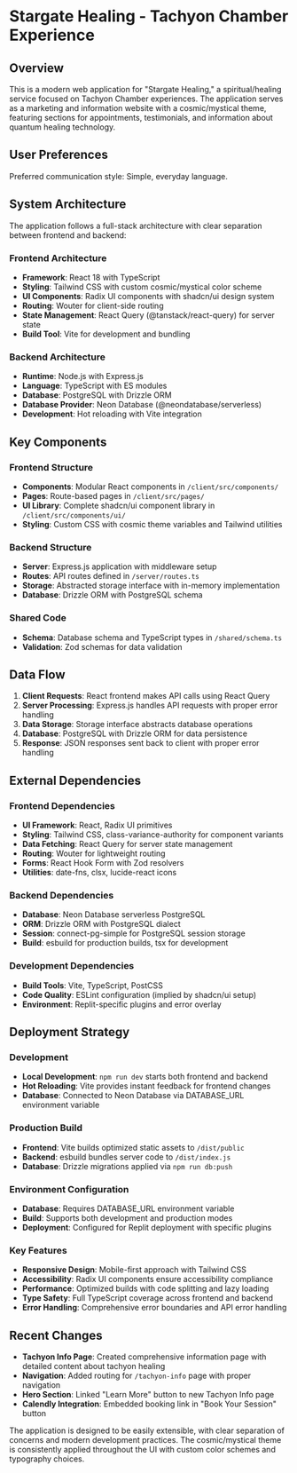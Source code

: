 # Stargate Healing - Tachyon Chamber Experience

## Overview

This is a modern web application for "Stargate Healing," a spiritual/healing service focused on Tachyon Chamber experiences. The application serves as a marketing and information website with a cosmic/mystical theme, featuring sections for appointments, testimonials, and information about quantum healing technology.

## User Preferences

Preferred communication style: Simple, everyday language.

## System Architecture

The application follows a full-stack architecture with clear separation between frontend and backend:

### Frontend Architecture
- **Framework**: React 18 with TypeScript
- **Styling**: Tailwind CSS with custom cosmic/mystical color scheme
- **UI Components**: Radix UI components with shadcn/ui design system
- **Routing**: Wouter for client-side routing
- **State Management**: React Query (@tanstack/react-query) for server state
- **Build Tool**: Vite for development and bundling

### Backend Architecture
- **Runtime**: Node.js with Express.js
- **Language**: TypeScript with ES modules
- **Database**: PostgreSQL with Drizzle ORM
- **Database Provider**: Neon Database (@neondatabase/serverless)
- **Development**: Hot reloading with Vite integration

## Key Components

### Frontend Structure
- **Components**: Modular React components in `/client/src/components/`
- **Pages**: Route-based pages in `/client/src/pages/`
- **UI Library**: Complete shadcn/ui component library in `/client/src/components/ui/`
- **Styling**: Custom CSS with cosmic theme variables and Tailwind utilities

### Backend Structure
- **Server**: Express.js application with middleware setup
- **Routes**: API routes defined in `/server/routes.ts`
- **Storage**: Abstracted storage interface with in-memory implementation
- **Database**: Drizzle ORM with PostgreSQL schema

### Shared Code
- **Schema**: Database schema and TypeScript types in `/shared/schema.ts`
- **Validation**: Zod schemas for data validation

## Data Flow

1. **Client Requests**: React frontend makes API calls using React Query
2. **Server Processing**: Express.js handles API requests with proper error handling
3. **Data Storage**: Storage interface abstracts database operations
4. **Database**: PostgreSQL with Drizzle ORM for data persistence
5. **Response**: JSON responses sent back to client with proper error handling

## External Dependencies

### Frontend Dependencies
- **UI Framework**: React, Radix UI primitives
- **Styling**: Tailwind CSS, class-variance-authority for component variants
- **Data Fetching**: React Query for server state management
- **Routing**: Wouter for lightweight routing
- **Forms**: React Hook Form with Zod resolvers
- **Utilities**: date-fns, clsx, lucide-react icons

### Backend Dependencies
- **Database**: Neon Database serverless PostgreSQL
- **ORM**: Drizzle ORM with PostgreSQL dialect
- **Session**: connect-pg-simple for PostgreSQL session storage
- **Build**: esbuild for production builds, tsx for development

### Development Dependencies
- **Build Tools**: Vite, TypeScript, PostCSS
- **Code Quality**: ESLint configuration (implied by shadcn/ui setup)
- **Environment**: Replit-specific plugins and error overlay

## Deployment Strategy

### Development
- **Local Development**: `npm run dev` starts both frontend and backend
- **Hot Reloading**: Vite provides instant feedback for frontend changes
- **Database**: Connected to Neon Database via DATABASE_URL environment variable

### Production Build
- **Frontend**: Vite builds optimized static assets to `/dist/public`
- **Backend**: esbuild bundles server code to `/dist/index.js`
- **Database**: Drizzle migrations applied via `npm run db:push`

### Environment Configuration
- **Database**: Requires DATABASE_URL environment variable
- **Build**: Supports both development and production modes
- **Deployment**: Configured for Replit deployment with specific plugins

### Key Features
- **Responsive Design**: Mobile-first approach with Tailwind CSS
- **Accessibility**: Radix UI components ensure accessibility compliance
- **Performance**: Optimized builds with code splitting and lazy loading
- **Type Safety**: Full TypeScript coverage across frontend and backend
- **Error Handling**: Comprehensive error boundaries and API error handling

## Recent Changes
- **Tachyon Info Page**: Created comprehensive information page with detailed content about tachyon healing
- **Navigation**: Added routing for `/tachyon-info` page with proper navigation
- **Hero Section**: Linked "Learn More" button to new Tachyon Info page
- **Calendly Integration**: Embedded booking link in "Book Your Session" button

The application is designed to be easily extensible, with clear separation of concerns and modern development practices. The cosmic/mystical theme is consistently applied throughout the UI with custom color schemes and typography choices.